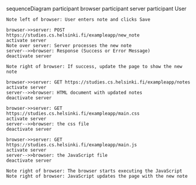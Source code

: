 sequenceDiagram
    participant browser
    participant server
    participant User 

    Note left of browser: User enters note and clicks Save

    browser->>server: POST https://studies.cs.helsinki.fi/exampleapp/new_note
    activate server
    Note over server: Server processes the new note
    server-->>browser: Response (Success or Error Message)
    deactivate server

    Note right of browser: If success, update the page to show the new note

    browser->>server: GET https://studies.cs.helsinki.fi/exampleapp/notes
    activate server
    server-->>browser: HTML document with updated notes
    deactivate server

    browser->>server: GET https://studies.cs.helsinki.fi/exampleapp/main.css
    activate server
    server-->>browser: the css file
    deactivate server

    browser->>server: GET https://studies.cs.helsinki.fi/exampleapp/main.js
    activate server
    server-->>browser: the JavaScript file
    deactivate server

    Note right of browser: The browser starts executing the JavaScript
    Note right of browser: JavaScript updates the page with the new note
